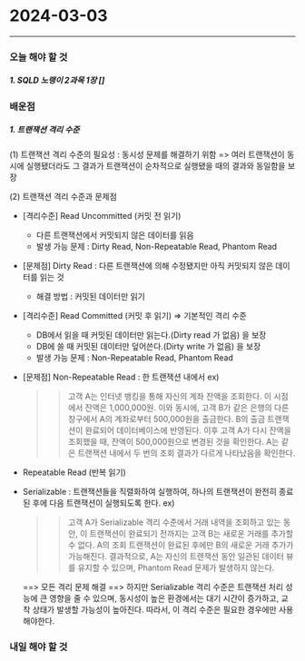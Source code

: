 # 2024-03-03

---

### 오늘 해야 할 것

##### 1. SQLD 노랭이 2과목 1장 []

### 배운점

##### 1. 트랜잭션 격리 수준

(1) 트랜잭션 격리 수준의 필요성 : 동시성 문제를 해결하기 위함
=> 여러 트랜잭션이 동시에 실행됐더라도 그 결과가 트랜잭션이 순차적으로 실행됐을 때의 결과와 동일함을 보장

(2) 트랜잭션 격리 수준과 문제점

- [격리수준] Read Uncommitted (커밋 전 읽기)

  - 다른 트랜잭션에서 커밋되지 않은 데이터를 읽음
  - 발생 가능 문제 : Dirty Read, Non-Repeatable Read, Phantom Read

- [문제점] Dirty Read : 다른 트랜잭션에 의해 수정됐지만 아직 커밋되지 않은 데이터를 읽는 것

  - 해결 방법 : 커밋된 데이터만 읽기

- [격리수준] Read Committed (커밋 후 읽기) => 기본적인 격리 수준

  - DB에서 읽을 때 커밋된 데이터만 읽는다.(Dirty read 가 없음) 을 보장
  - DB에 쓸 때 커밋된 데이터만 덮어쓴다.(Dirty write 가 없음) 을 보장
  - 발생 가능 문제 : Non-Repeatable Read, Phantom Read

- [문제점] Non-Repeatable Read : 한 트랜잭션 내에서
  ex)

  > > 고객 A는 인터넷 뱅킹을 통해 자신의 계좌 잔액을 조회한다. 이 시점에서 잔액은 1,000,000원. 이와 동시에, 고객 B가 같은 은행의 다른 창구에서 A의 계좌로부터 500,000원을 출금한다. B의 출금 트랜잭션이 완료되어 데이터베이스에 반영된다.
  > > 이후 고객 A가 다시 잔액을 조회했을 때, 잔액이 500,000원으로 변경된 것을 확인한다. A는 같은 트랜잭션 내에서 두 번의 조회 결과가 다르게 나타났음을 확인한다.

- Repeatable Read (반복 읽기)

- Serializable : 트랜잭션들을 직렬화하여 실행하여, 하나의 트랜잭션이 완전히 종료된 후에 다음 트랜잭션이 실행되도록 한다.
  ex)

  > > 고객 A가 Serializable 격리 수준에서 거래 내역을 조회하고 있는 동안, 이 트랜잭션이 완료되기 전까지는 고객 B는 새로운 거래를 추가할 수 없다. A의 조회 트랜잭션이 완료된 후에만 B의 새로운 거래 추가가 가능해진다. 결과적으로, A는 자신의 트랜잭션 동안 일관된 데이터 뷰를 유지할 수 있으며, Phantom Read 문제가 발생하지 않는다.

  ==> 모든 격리 문제 해결
  ==> 하지만 Serializable 격리 수준은 트랜잭션 처리 성능에 큰 영향을 줄 수 있으며, 동시성이 높은 환경에서는 대기 시간이 증가하고, 교착 상태가 발생할 가능성이 높아진다. 따라서, 이 격리 수준은 필요한 경우에만 사용해야한다.


### 내일 해야 할 것
